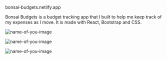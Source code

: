 bonsai-budgets.netlify.app

Bonsai Budgets is a budget tracking app that I built to help me keep track of my expenses as I move.
It is made with React, Bootstrap and CSS.

![name-of-you-image](https://your-copied-image-address)

![name-of-you-image](https://your-copied-image-address)

![name-of-you-image](https://your-copied-image-address)
